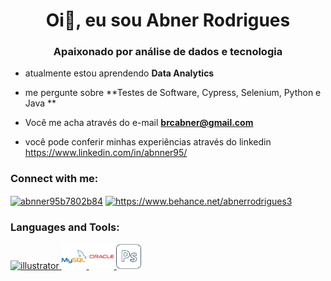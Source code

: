 <h1 align="center">Oi👋, eu sou Abner Rodrigues</h1>
<h3 align="center">Apaixonado por análise de dados e tecnologia</h3>

- atualmente estou aprendendo **Data Analytics**

- me pergunte sobre **Testes de Software, Cypress, Selenium, Python e Java **

- Você me acha através do e-mail **brcabner@gmail.com**

- você pode conferir minhas experiências através do linkedin https://www.linkedin.com/in/abnner95/

<h3 align="left">Connect with me:</h3>
<p align="left">
<a href="https://linkedin.com/in/abnner95b7802b84" target="blank"><img align="center" src="https://raw.githubusercontent.com/rahuldkjain/github-profile-readme-generator/master/src/images/icons/Social/linked-in-alt.svg" alt="abnner95b7802b84" height="30" width="40" /></a>
<a href="https://www.behance.net/https://www.behance.net/abnerrodrigues3" target="blank"><img align="center" src="https://raw.githubusercontent.com/rahuldkjain/github-profile-readme-generator/master/src/images/icons/Social/behance.svg" alt="https://www.behance.net/abnerrodrigues3" height="30" width="40" /></a>
</p>

<h3 align="left">Languages and Tools:</h3>
<p align="left"> <a href="https://www.adobe.com/in/products/illustrator.html" target="_blank" rel="noreferrer"> <img src="https://www.vectorlogo.zone/logos/adobe_illustrator/adobe_illustrator-icon.svg" alt="illustrator" width="40" height="40"/> </a> <a href="https://www.mysql.com/" target="_blank" rel="noreferrer"> <img src="https://raw.githubusercontent.com/devicons/devicon/master/icons/mysql/mysql-original-wordmark.svg" alt="mysql" width="40" height="40"/> </a> <a href="https://www.oracle.com/" target="_blank" rel="noreferrer"> <img src="https://raw.githubusercontent.com/devicons/devicon/master/icons/oracle/oracle-original.svg" alt="oracle" width="40" height="40"/> </a> <a href="https://www.photoshop.com/en" target="_blank" rel="noreferrer"> <img src="https://raw.githubusercontent.com/devicons/devicon/master/icons/photoshop/photoshop-line.svg" alt="photoshop" width="40" height="40"/> </a> </p>


<!---
- 👋 Hi, I’m @Abnner95
- 👀 I’m interested in ...
- 🌱 I’m currently learning ...
- 💞️ I’m looking to collaborate on ...
- 📫 How to reach me ...


Abnner95/Abnner95 is a ✨ special ✨ repository because its `README.md` (this file) appears on your GitHub profile.
You can click the Preview link to take a look at your changes.
--->
